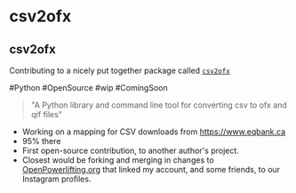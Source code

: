 # csv2ofx
## csv2ofx
Contributing to a nicely put together package called [`csv2ofx`](https://github.com/reubano/csv2ofx) 

#Python #OpenSource #wip #ComingSoon

> "A Python library and command line tool for converting csv to ofx and qif files"


- Working on a mapping for CSV downloads from https://www.eqbank.ca
- 95% there
- First open-source contribution, to another author's project.
- Closest would be forking and merging in changes to [OpenPowerlifting.org](https://www.openpowerlifting.org/u/gregstevens) that linked my account, and some friends, to our Instagram profiles.